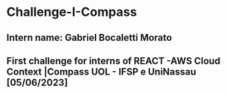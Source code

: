 # Challenge-I-Compass

## Intern name: Gabriel Bocaletti Morato
## First challenge for interns of REACT -AWS Cloud Context |Compass UOL - IFSP e UniNassau [05/06/2023]
